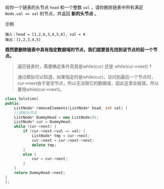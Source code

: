 给你一个链表的头节点 `head` 和一个整数 `val` ，请你删除链表中所有满足 `Node.val == val` 的节点，并返回 **新的头节点** 。

示例

```
输入：head = [1,2,6,3,4,5,6], val = 6
输出：[1,2,3,4,5]
```





**既然要删除链表中具有指定数据域的节点，我们就要首先找到该节点的前一个节点。**



>  遍历链表时，需要确定条件究竟是while(cur) 还是 while(cur->next) ?
>
> 通过模拟可以知道，如果指定的是while(cur)，访问到最后一个节点时，cur->next由于是空节点，所以无法取它的数据域，因此这里会报错。所以要用while(cur->next)。



```cpp
class Solution{
public:
    ListNode* removeElements(ListNode* head, int val) {
    //虚拟头节点
    ListNode* DummyHead = new ListNode(0);
    ListNode* cur = DummyHead;
    while (cur->next) {
        if (cur->next->val == val) {
            ListNode* tmp = cur->next;
            cur->next = cur->next->next;
            delete tmp;
        }
        else {
            cur = cur->next;
        }
    }
    return DummyHead->next;
}
};
```

